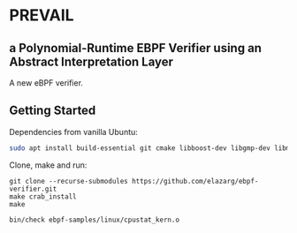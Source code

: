 # PREVAIL 
## a Polynomial-Runtime EBPF Verifier using an Abstract Interpretation Layer

A new eBPF verifier.

## Getting Started

Dependencies from vanilla Ubuntu:
```bash
sudo apt install build-essential git cmake libboost-dev libgmp-dev libmpfr-dev
```

Clone, make and run:
```
git clone --recurse-submodules https://github.com/elazarg/ebpf-verifier.git
make crab_install
make

bin/check ebpf-samples/linux/cpustat_kern.o
```
